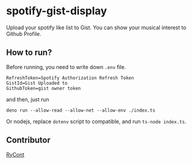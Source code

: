 # spotify-gist-display
Upload your spotify like list to Gist.
You can show your musical interest to Github Profile.

## How to run?
Before running, you need to write down `.env` file.
```
RefreshToken=Spotify Authorization Refresh Token
GistId=Gist Uploaded to
GithubToken=gist owner token
```

and then, just run
```
deno run --allow-read --allow-net --allow-env ./index.ts
```
Or nodejs, replace `dotenv` script to compatible, and run `ts-node index.ts`.

## Contributor
[RyCont](https://github.com/rycont)